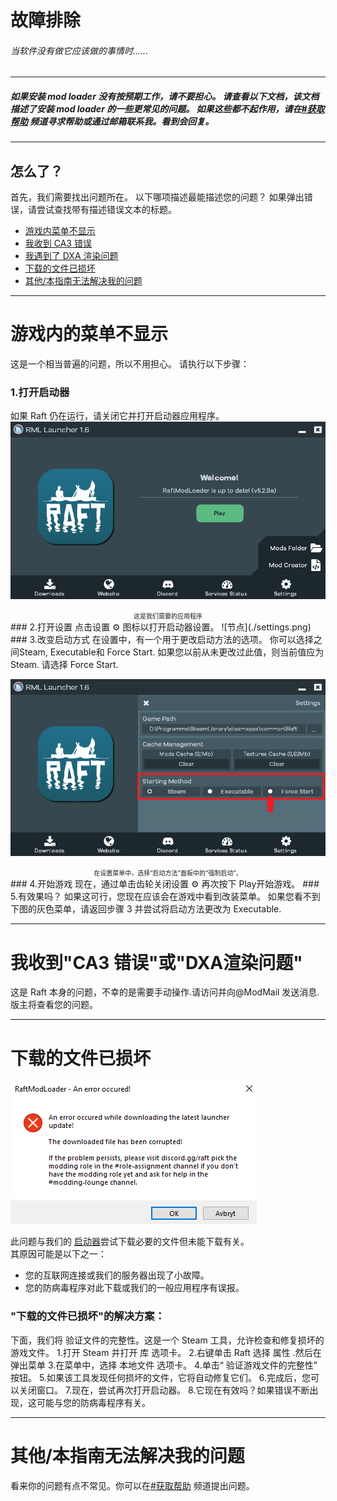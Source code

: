 # 故障排除 
###### 当软件没有做它应该做的事情时...... 
---

##### 如果安装 mod loader 没有按预期工作，请不要担心。   请查看以下文档，该文档描述了安装 mod loader 的一些更常见的问题。   如果这些都不起作用，请在[#获取帮助](https://www.kookapp.cn/app/channels/2357391926592835/7880396329959789) 频道寻求帮助或通过邮箱联系我。看到会回复。 

---
怎么了？ 
---
首先，我们需要找出问题所在。  以下哪项描述最能描述您的问题？  如果弹出错误，请尝试查找带有描述错误文本的标题。 
  
- [游戏内菜单不显示](#游戏内的菜单不显示) 
- [我收到 CA3 错误](#我收到)
- [我遇到了 DXA 渲染问题]()
- [下载的文件已损坏](#下载的文件已损坏)
- [其他/本指南无法解决我的问题](#)
---
  
# 游戏内的菜单不显示
这是一个相当普遍的问题，所以不用担心。  请执行以下步骤： 
### 1.打开启动器 
如果 Raft 仍在运行，请关闭它并打开启动器应用程序。 
![节点](./launcher.png)
 <center><font size=1>这是我们需要的应用程序</font> </center>
### 2.打开设置 
点击设置 ⚙ 图标以打开启动器设置。 
![节点](./settings.png)
### 3.改变启动方式 
在设置中，有一个用于更改启动方法的选项。  你可以选择之间Steam,  Executable和 Force Start.  如果您以前从未更改过此值，则当前值应为 Steam.  请选择 Force Start. 

![节点](./starting-method.png)

 <center><font size=1>在设置菜单中，选择“启动方法”面板中的“强制启动”。 </font> </center>
### 4.开始游戏 
现在，通过单击齿轮关闭设置 ⚙ 再次按下 Play开始游戏。 
### 5.有效果吗？ 
如果这可行，您现在应该会在游戏中看到改装菜单。  如果您看不到下图的灰色菜单，请返回步骤 3 并尝试将启动方法更改为 Executable. 

---

# 我收到"CA3 错误"或"DXA渲染问题"

这是 Raft 本身的问题，不幸的是需要手动操作.请访问并向@ModMail 发送消息.版主将查看您的问题。 

---
# 下载的文件已损坏

![节点](./corrupted.png)

此问题与我们的 [启动器](https://raftmodder.mcxiaodong.top/download)尝试下载必要的文件但未能下载有关。   
其原因可能是以下之一： 
- 您的互联网连接或我们的服务器出现了小故障。 
- 您的防病毒程序对此下载或我们的一般应用程序有误报。   

### "下载的文件已损坏"的解决方案： 
下面，我们将 验证文件的完整性。这是一个 Steam 工具，允许检查和修复损坏的游戏文件。 
1.打开 Steam 并打开 库 选项卡。 
2.右键单击 Raft 选择 属性 .然后在弹出菜单
3.在菜单中，选择 本地文件 选项卡。 
4.单击“ 验证游戏文件的完整性” 按钮。 
5.如果该工具发现任何损坏的文件，它将自动修复它们。 
6.完成后，您可以关闭窗口。 
7.现在，尝试再次打开启动器。 
8.它现在有效吗？如果错误不断出现，这可能与您的防病毒程序有关。 

---
# 其他/本指南无法解决我的问题 
看来你的问题有点不常见。你可以在[#获取帮助](https://www.kookapp.cn/app/channels/2357391926592835/7880396329959789) 频道提出问题。